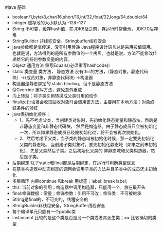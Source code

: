 #java 基础
* boolean/1,byte/8,char/16,short/16,int/32,float/32,long/64,double/64
* Integer 缓存池的大小默认为 -128~127
* String 不可变，缓存hash值，在JDK6及之前，存运行时常量池，JDK7.0后存堆
* StringBuilder 非线程安全，Stringbuffer线程安全
* java参数都是值传递，没有引用传递
  Java程序设计语言总是采用按值调用。也就是说，方法得到的是所有参数值的一个拷贝，也就是说，方法不能修改传递给它的任何参数变量的内容。
* Object 通用方法
  重写Equals()必须重写hashcode()
* static 类变量 类方法， 静态方法 没有this的方法，（静态对象，静态代码块）->(成员对象，非静态代码块) ->构造器
* 构造器是静态绑定的 static binding，但不是静态方法
* @Override 重写方法，避免意外重载
* 向上转型：将子类引用转换成父类引用的动作 
* finalize():垃圾会收取回收对象时会调用该方法，主要用在本地方法；对象终结条件的验证
* java类初始化顺序：
    * 1、先不考虑父类，当创建类对象时，先初始化静态变量和静态块，然后是非静态变量和非静态代码块，
                    然后是构造器。由于静态成员只会被初始化一次，所以如果静态成员已经被初始化过，将不会被再次初始化。
    * 2、然后考虑下父类，当子类的静态域被初始化时候，那一定要先初始化父类的静态域。
                    当创建子类对象时，要先初始化静态域（如果之前未初始化），先是父类然后子类。之后初始化父类的
                    非静态域和父类构造器，然后是子类。
* 后期绑定 除了static和final都是后期绑定，在运行时判断类型信息
* 在基类构造器中动态绑定的调用会调用子类的方法并且子类中的成员还未初始化
* 多层循环 内层continue 和break 用标签；label:  break label;
* this: 当前对象的引用；构造器中调用构造器，只能用一个，放在最开头
* final:修饰数据：常量；修饰参数：引用不可改；修饰类：不可被继承
* String是final的，不可变的，线程安全的
* StringBuilder非线程安全，StringBuffer线程安全
* 每个编译单元只能有一个public类
* instanceof 比较的是这个类是否是另一个类或者其派生类；== 比较确切的类型
